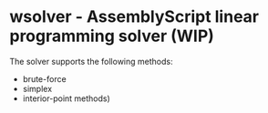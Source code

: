 # wsolver - AssemblyScript linear programming solver (WIP)

The solver supports the following methods:
* brute-force
* simplex 
* interior-point methods)

